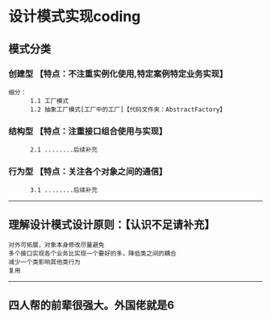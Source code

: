 # 设计模式实现coding

## 模式分类
  ### 创建型   【特点：不注重实例化使用,特定案例特定业务实现】
    细分：
          1.1 工厂模式
          1.2 抽象工厂模式[工厂中的工厂]【代码文件夹：AbstractFactory】
  ### 结构型    【特点：注重接口组合使用与实现】 
          2.1 ........后续补充
  ### 行为型     【特点：关注各个对象之间的通信】
          3.1 ........后续补充

--------------------------------------------------------------
## 理解设计模式设计原则：【认识不足请补充】
    对外可拓展，对象本身修改尽量避免
    多个接口实现各个业务比实现一个要好的多，降低类之间的耦合
    减少一个类影响其他类行为
    复用  
-------------------------------------------------------------
## 四人帮的前辈很强大。外国佬就是6
